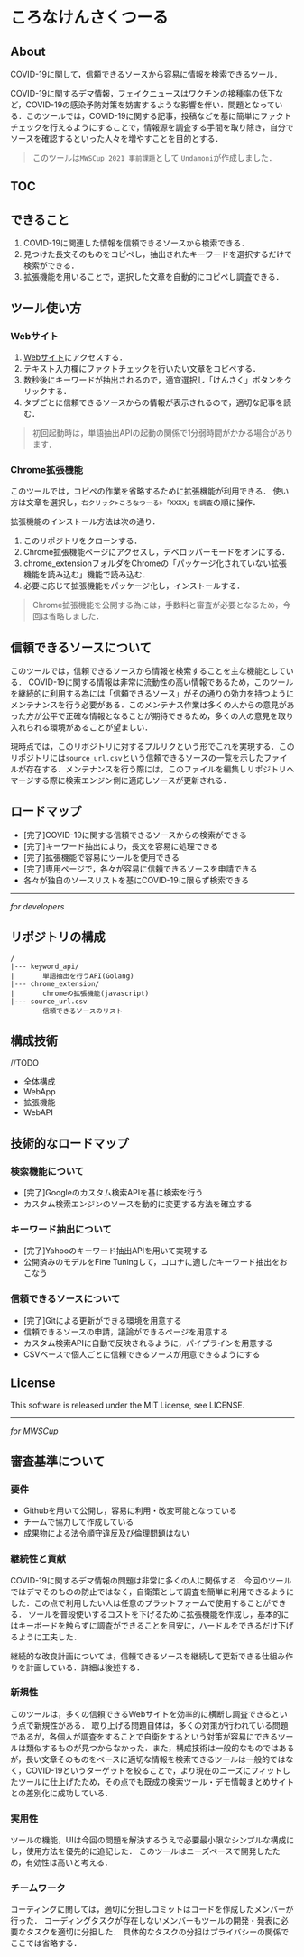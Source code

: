 # ころなけんさくつーる

## About

COVID-19に関して，信頼できるソースから容易に情報を検索できるツール．

COVID-19に関するデマ情報，フェイクニュースはワクチンの接種率の低下など，COVID-19の感染予防対策を妨害するような影響を伴い．問題となっている．このツールでは，COVID-19に関する記事，投稿などを基に簡単にファクトチェックを行えるようにすることで，情報源を調査する手間を取り除き，自分でソースを確認するといった人々を増やすことを目的とする．

> このツールは`MWSCup 2021 事前課題`として `Undamoni`が作成しました． 

## TOC

## できること

1. COVID-19に関連した情報を信頼できるソースから検索できる．
2. 見つけた長文そのものをコピペし，抽出されたキーワードを選択するだけで検索ができる．
3. 拡張機能を用いることで，選択した文章を自動的にコピペし調査できる．

## ツール使い方

### Webサイト

1. [Webサイト]()にアクセスする．
2. テキスト入力欄にファクトチェックを行いたい文章をコピペする．
3. 数秒後にキーワードが抽出されるので，適宜選択し「けんさく」ボタンをクリックする．
4. タブごとに信頼できるソースからの情報が表示されるので，適切な記事を読む．

> 初回起動時は，単語抽出APIの起動の関係で1分弱時間がかかる場合があります．

### Chrome拡張機能

このツールでは，コピペの作業を省略するために拡張機能が利用できる．
使い方は文章を選択し，`右クリック>ころなつーる>「XXXX」を調査`の順に操作．

拡張機能のインストール方法は次の通り．

1. このリポジトリをクローンする．
2. Chrome拡張機能ページにアクセスし，デベロッパーモードをオンにする．
3. chrome_extensionフォルダをChromeの「パッケージ化されていない拡張機能を読み込む」機能で読み込む．
4. 必要に応じて拡張機能をパッケージ化し，インストールする．

> Chrome拡張機能を公開する為には，手数料と審査が必要となるため，今回は省略しました．


## 信頼できるソースについて

このツールでは，信頼できるソースから情報を検索することを主な機能としている．
COVID-19に関する情報は非常に流動性の高い情報であるため，このツールを継続的に利用する為には「信頼できるソース」がその通りの効力を持つようにメンテナンスを行う必要がある．このメンテナス作業は多くの人からの意見があった方が公平で正確な情報となることが期待できるため，多くの人の意見を取り入れられる環境があることが望ましい．

現時点では，このリポジトリに対するプルリクという形でこれを実現する．このリポジトリには`source_url.csv`という信頼できるソースの一覧を示したファイルが存在する．メンテナンスを行う際には，このファイルを編集しリポジトリへマージする際に検索エンジン側に適応しソースが更新される．

## ロードマップ

+ [完了]COVID-19に関する信頼できるソースからの検索ができる
+ [完了]キーワード抽出により，長文を容易に処理できる
+ [完了]拡張機能で容易にツールを使用できる
+ [完了]専用ページで，各々が容易に信頼できるソースを申請できる
+ 各々が独自のソースリストを基にCOVID-19に限らず検索できる

---

*for developers*

## リポジトリの構成

```
/
|--- keyword_api/
|       単語抽出を行うAPI(Golang)
|--- chrome_extension/
|       chromeの拡張機能(javascript)
|--- source_url.csv
        信頼できるソースのリスト
```

## 構成技術

//TODO

+ 全体構成
+ WebApp
+ 拡張機能
+ WebAPI

## 技術的なロードマップ

### 検索機能について

+ [完了]Googleのカスタム検索APIを基に検索を行う
+ カスタム検索エンジンのソースを動的に変更する方法を確立する

### キーワード抽出について

+ [完了]Yahooのキーワード抽出APIを用いて実現する
+ 公開済みのモデルをFine Tuningして，コロナに適したキーワード抽出をおこなう

### 信頼できるソースについて

+ [完了]Gitによる更新ができる環境を用意する
+ 信頼できるソースの申請，議論ができるページを用意する
+ カスタム検索APIに自動で反映されるように，パイプラインを用意する
+ CSVベースで個人ごとに信頼できるソースが用意できるようにする

## License

This software is released under the MIT License, see LICENSE.

---

*for MWSCup*

##  審査基準について

### 要件

+ Githubを用いて公開し，容易に利用・改変可能となっている
+ チームで協力して作成している
+ 成果物による法令順守違反及び倫理問題はない

### 継続性と貢献

COVID-19に関するデマ情報の問題は非常に多くの人に関係する．今回のツールではデマそのものの防止ではなく，自衛策として調査を簡単に利用できるようにした．この点で利用したい人は任意のプラットフォームで使用することができる．
ツールを普段使いするコストを下げるために拡張機能を作成し，基本的にはキーボードを触らずに調査ができることを目安に，ハードルをできるだけ下げるように工夫した．

継続的な改良計画については，信頼できるソースを継続して更新できる仕組み作りを計画している．詳細は後述する．

### 新規性

このツールは，多くの信頼できるWebサイトを効率的に横断し調査できるという点で新規性がある．
取り上げる問題自体は，多くの対策が行われている問題であるが，各個人が調査をすることで自衛をするという対策が容易にできるツールは類似するものが見つからなかった．また，構成技術は一般的なものではあるが，長い文章そのものをベースに適切な情報を検索できるツールは一般的ではなく，COVID-19というターゲットを絞ることで，より現在のニーズにフィットしたツールに仕上げたため，その点でも既成の検索ツール・デモ情報まとめサイトとの差別化に成功している．

### 実用性

ツールの機能，UIは今回の問題を解決するうえで必要最小限なシンプルな構成にし，使用方法を優先的に追記した．
このツールはニーズベースで開発したため，有効性は高いと考える．

### チームワーク

コーディングに関しては，適切に分担しコミットはコードを作成したメンバーが行った．
コーディングタスクが存在しないメンバーもツールの開発・発表に必要なタスクを適切に分担した．
具体的なタスクの分担はプライバシーの関係でここでは省略する．
